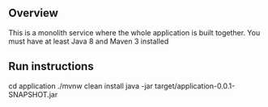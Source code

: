 ## Overview
This is a monolith service where the whole application is built together.
You must have at least Java 8 and Maven 3 installed

## Run instructions
cd application
./mvnw clean install
java -jar target/application-0.0.1-SNAPSHOT.jar